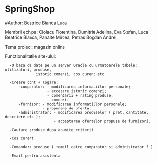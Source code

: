 # SpringShop
#Author: Beatrice Bianca Luca

Membrii echipa: Ciolacu Florentina, 
			Dumitriu Adelina,
			Eva Stefan,
			Luca Beatrice Bianca,
			Panaite Mircea,
			Petras Bogdan Andrei,
      
Tema proiect:  magazin online

Functionalitatile site-ului:

      -O baza de date pe un server Oracle cu urmatoarele tabele: utilizatori, produse,
		          istoric comenzi, cos curent etc
              
      -Creare cont + logare:
          -cumparator: - modificarea informatiilor personale; 
                       - accesare istoric comenzi; 
                       - comentarii + rating produse; 
                       - comenzi.
          -furnizor: - modificarea informatiilor personale; 
                     - propunere de oferte.
          -administrator: - modificarea produselor ( pret, cantitate, descriere etc ); 
                          - acceptarea ofertelor propuse de furnizori.
          
      -Cautare produse dupa anumite criterii
     
      -Cos curent
      
      -Comandare produse ( +email catre cumparator si administrator ? )
      
      -Email pentru asistenta
